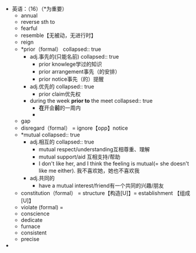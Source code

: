 - 英语：（16）（*为重要）
	- annual
	- reverse sth to
	- fearful
	- resemble【无被动，无进行时】
	- reign
	- *prior（formal）
	  collapsed:: true
		- adj.事先的(只能名前)
		  collapsed:: true
			- prior knowlege学过的知识
			- prior arrangement事先（的安排）
			- prior notice事先（的）提醒
		- adj.优先的
		  collapsed:: true
			- prior claim优先权
		- during the week **prior to** the meet
		  collapsed:: true
			- **在**开会**前**的一周内
			-
	- gap
	- disregard（formal） = ignore【opp】notice
	- *mutual
	  collapsed:: true
		- adj.相互的
		  collapsed:: true
			- mutual respect/understanding互相尊重、理解
			- mutual support/aid 互相支持/帮助
			- I don't like her, and I think the feeling is
			  mutual(= she doesn't like me either).
			  我不喜欢她，她也不喜欢我
		- adj.共同的
			- have a mutual interest/friend有一个共同的兴趣/朋友
	- constitution（formal） = structure【构造[U]】= establishment 【组成[U]】
	- violate (formal) =
	- conscience
	- dedicate
	- furnace
	- consistent
	- precise
-